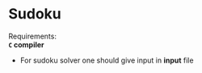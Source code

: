 Sudoku
=======  
Requirements:  
**<code>C</code> compiler**  

* For sudoku solver one should give input in **input** file  

